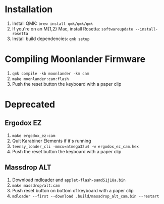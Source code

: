# Installation
1. Install QMK: `brew install qmk/qmk/qmk`
2. If you're on an M{1,2} Mac, install Rosetta: `softwareupdate --install-rosetta`
3. Install build dependencies: `qmk setup`

# Compiling Moonlander Firmware
1. `qmk compile -kb moonlander -km cam`
2. `make moonlander:cam:flash`
3. Push the reset button the keyboard with a paper clip

# Deprecated
## Ergodox EZ
1. `make ergodox_ez:cam`
2. Quit Karabiner Elements if it's running
3. `teensy_loader_cli -mmcu=atmega32u4 -w ergodox_ez_cam.hex`
4. Push the reset button the keyboard with a paper clip

## Massdrop ALT
1. Download [mdloader](https://github.com/Massdrop/mdloader/releases) and `applet-flash-samd51j18a.bin`
1. `make massdrop/alt:cam`
2. Push reset button on bottom of keyboard with a paper clip
3. `mdloader --first --download .build/massdrop_alt_cam.bin --restart`
